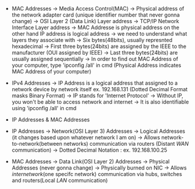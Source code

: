 * MAC Addresses
-> Media Access Control(MAC)
-> Physical address of the network adapter card (unique identifier number that never gonna change)
-> OSI Layer 2 (Data Link) Layer address
-> TCP/IP Network Interface Layer address
-> MAC Addresse is physical address on the other hand IP address is logical address
-> we need to understand what layers they associate with
-> Six bytes(48bits), usually represnted hexadecimal
-> First three bytes(24bits) are assigned by the IEEE to the manufacturer (OUI assigned by IEEE)
-> Last three bytes(24bits) are usually assigned sequentially
-> In order to find out MAC Address of your computer, type 'ipconfig /all' in cmd (Physical Address indicates MAC Address of your computer)

* IPv4 Addresses
-> IP Address is a logical address that assigned to a network device by network itself
ex. 192.168.131 (Dotted Decimal Format masks Binary Format)
-> IP stands for 'Internet Protocol' 
-> Without IP, you won't be able to access network and internet
-> It is also identifiable using 'ipconfig /all' in cmd

* IP Addresses & MAC Addresses

- IP Addresses
-> Network(OSI Layer 3) Addresses
-> Logical Addresses (it changes based upon whatever network I am on)
-> Allows network-to-network(between networks) communication via routers (Distant *WAN* communication)
-> Dotted Decimal Notation : ex. 192.168.100.25

- MAC Addresses
-> Data Link(OSI Layer 2) Addresses
-> Physical Addresses (never gonna change)
-> Physically burned on NIC
-> Allows *internetwork*(one specifc network) communication via hubs, switches and routers(Local *LAN* communication)